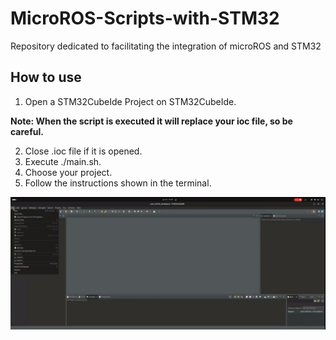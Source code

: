 # MicroROS-Scripts-with-STM32
Repository dedicated to facilitating the integration of microROS and STM32


## How to use

1. Open a STM32CubeIde Project on STM32CubeIde.

**Note: When the script is executed it will replace your ioc file, so be careful.**

2. Close .ioc file if it is opened.
3. Execute ./main.sh.
4. Choose your project.
5. Follow the instructions shown in the terminal.

[![Watch the video](https://github.com/darmsDD/MicroROS-Scripts-with-STM32/blob/main/thumbnail.png)](https://github.com/darmsDD/MicroROS-Scripts-with-STM32/blob/main/STM32Microros.mp4)